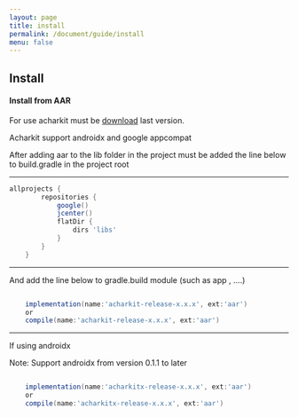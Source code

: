```yaml
---
layout: page
title: install
permalink: /document/guide/install
menu: false
---
```


## Install

#### Install from AAR

For use acharkit must be [download](https://github.com/acharkit/acharkit-android/releases) last version.

Acharkit support androidx and google appcompat

After adding aar to the lib folder in the project must be added the line below to build.gradle in the project root

***

```groovy
allprojects {
        repositories {
            google()
            jcenter()
            flatDir {
                dirs 'libs'
            }
        }
    }
```

***

And add the line below to gradle.build module (such as app , ....)

```groovy

    implementation(name:'acharkit-release-x.x.x', ext:'aar')
    or
    compile(name:'acharkit-release-x.x.x', ext:'aar')

```

***

If using androidx

Note: Support androidx from version 0.1.1 to later

```groovy

    implementation(name:'acharkitx-release-x.x.x', ext:'aar')
    or
    compile(name:'acharkitx-release-x.x.x', ext:'aar')

```
